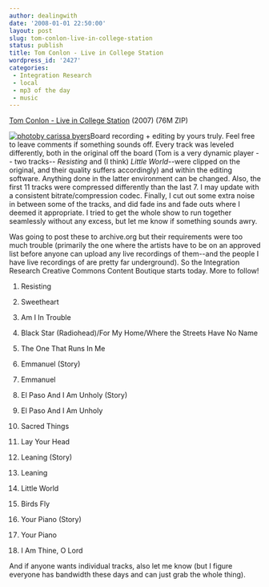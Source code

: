 ```yaml
---
author: dealingwith
date: '2008-01-01 22:50:00'
layout: post
slug: tom-conlon-live-in-college-station
status: publish
title: Tom Conlon - Live in College Station
wordpress_id: '2427'
categories:
 - Integration Research
 - local
 - mp3 of the day
 - music
---
```


[Tom Conlon - Live in College Station][1] (2007) (76M ZIP)

[![][2]][3]Board recording + editing by yours truly. Feel free to leave
comments if something sounds off. Every track was leveled differently, both in
the original off the board (Tom is a very dynamic player -- two tracks--
_Resisting_ and (I think) _Little World_--were clipped on the original, and
their quality suffers accordingly) and within the editing software. Anything
done in the latter environment can be changed. Also, the first 11 tracks were
compressed differently than the last 7. I may update with a consistent
bitrate/compression codec. Finally, I cut out some extra noise in between some
of the tracks, and did fade ins and fade outs where I deemed it appropriate. I
tried to get the whole show to run together seamlessly without any excess, but
let me know if something sounds awry.

Was going to post these to archive.org but their requirements were too much
trouble (primarily the one where the artists have to be on an approved list
before anyone can upload any live recordings of them--and the people I have
live recordings of are pretty far underground). So the Integration Research
Creative Commons Content Boutique starts today. More to follow!

  1. Resisting

  2. Sweetheart

  3. Am I In Trouble

  4. Black Star (Radiohead)/For My Home/Where the Streets Have No Name

  5. The One That Runs In Me

  6. Emmanuel (Story)

  7. Emmanuel

  8. El Paso And I Am Unholy (Story)

  9. El Paso And I Am Unholy

  10. Sacred Things

  11. Lay Your Head

  12. Leaning (Story)

  13. Leaning

  14. Little World

  15. Birds Fly

  16. Your Piano (Story)

  17. Your Piano

  18. I Am Thine, O Lord

And if anyone wants individual tracks, also let me know (but I figure everyone
has bandwidth these days and can just grab the whole thing).

   [1]: http://integrationresearch.org/archive/tomconlon/Tom%20Conlon%20-%20Live%20in%20College%20Station%20-%202007.zip

   [2]: http://farm3.static.flickr.com/2243/1673965217_a8f70c40cc_m.jpg (photoby carissa byers)

   [3]:
http://www.flickr.com/photos/carissabyers/1673965217/in/set-72157602581971030/

